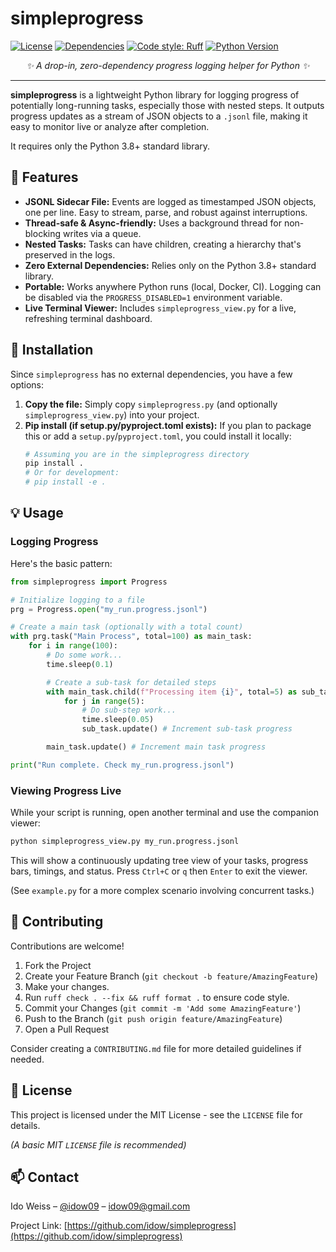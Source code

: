 # simpleprogress

[![License](https://img.shields.io/github/license/idow09/simpleprogress?label=license&message=MIT)](https://github.com/idow09/simpleprogress/blob/main/LICENSE)
[![Dependencies](https://img.shields.io/badge/dependencies-0-brightgreen)](https://github.com/idow09/simpleprogress)
[![Code style: Ruff](https://img.shields.io/endpoint?url=https://raw.githubusercontent.com/astral-sh/ruff/main/assets/badge/v2.json)](https://github.com/astral-sh/ruff)
[![Python Version](https://img.shields.io/badge/python-3.10+-blue)](https://www.python.org/)

<p align="center">
  <i>✨ A drop-in, zero-dependency progress logging helper for Python ✨</i>
</p>

---

**simpleprogress** is a lightweight Python library for logging progress of potentially long-running tasks, especially those with nested steps. It outputs progress updates as a stream of JSON objects to a `.jsonl` file, making it easy to monitor live or analyze after completion.

It requires only the Python 3.8+ standard library.

## 🚀 Features

*   **JSONL Sidecar File:** Events are logged as timestamped JSON objects, one per line. Easy to stream, parse, and robust against interruptions.
*   **Thread-safe & Async-friendly:** Uses a background thread for non-blocking writes via a queue.
*   **Nested Tasks:** Tasks can have children, creating a hierarchy that's preserved in the logs.
*   **Zero External Dependencies:** Relies only on the Python 3.8+ standard library.
*   **Portable:** Works anywhere Python runs (local, Docker, CI). Logging can be disabled via the `PROGRESS_DISABLED=1` environment variable.
*   **Live Terminal Viewer:** Includes `simpleprogress_view.py` for a live, refreshing terminal dashboard.

## 🔧 Installation

Since `simpleprogress` has no external dependencies, you have a few options:

1.  **Copy the file:** Simply copy `simpleprogress.py` (and optionally `simpleprogress_view.py`) into your project.
2.  **Pip install (if setup.py/pyproject.toml exists):**
    If you plan to package this or add a `setup.py`/`pyproject.toml`, you could install it locally:
    ```bash
    # Assuming you are in the simpleprogress directory
    pip install .
    # Or for development:
    # pip install -e .
    ```

## 💡 Usage

### Logging Progress

Here's the basic pattern:

```python
from simpleprogress import Progress

# Initialize logging to a file
prg = Progress.open("my_run.progress.jsonl")

# Create a main task (optionally with a total count)
with prg.task("Main Process", total=100) as main_task:
    for i in range(100):
        # Do some work...
        time.sleep(0.1)

        # Create a sub-task for detailed steps
        with main_task.child(f"Processing item {i}", total=5) as sub_task:
            for j in range(5):
                # Do sub-step work...
                time.sleep(0.05)
                sub_task.update() # Increment sub-task progress

        main_task.update() # Increment main task progress

print("Run complete. Check my_run.progress.jsonl")
```

### Viewing Progress Live

While your script is running, open another terminal and use the companion viewer:

```bash
python simpleprogress_view.py my_run.progress.jsonl
```

This will show a continuously updating tree view of your tasks, progress bars, timings, and status. Press `Ctrl+C` or `q` then `Enter` to exit the viewer.

(See `example.py` for a more complex scenario involving concurrent tasks.)

## 🤝 Contributing

Contributions are welcome!

1.  Fork the Project
2.  Create your Feature Branch (`git checkout -b feature/AmazingFeature`)
3.  Make your changes.
4.  Run `ruff check . --fix && ruff format .` to ensure code style.
5.  Commit your Changes (`git commit -m 'Add some AmazingFeature'`)
6.  Push to the Branch (`git push origin feature/AmazingFeature`)
7.  Open a Pull Request

Consider creating a `CONTRIBUTING.md` file for more detailed guidelines if needed.

## 📜 License

This project is licensed under the MIT License - see the `LICENSE` file for details.

*(A basic MIT `LICENSE` file is recommended)*

## 📫 Contact

Ido Weiss – [@idow09](https://twitter.com/idow09) – idow09@gmail.com

Project Link: [https://github.com/idow/simpleprogress](https://github.com/idow/simpleprogress)
